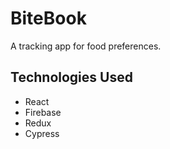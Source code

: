 # BiteBook

A tracking app for food preferences.

## Technologies Used

- React
- Firebase
- Redux
- Cypress
